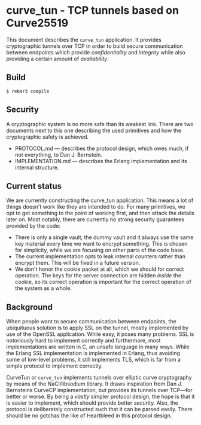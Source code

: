 curve_tun - TCP tunnels based on Curve25519
=====

This document describes the `curve_tun` application. It provides cryptographic tunnels over TCP in order to build secure communication between endpoints which provide *confidentiality* and *integrity* while also providing a certain amount of *availability*.

Build
-----

    $ rebar3 compile

Security
-------------

A cryptographic system is no more safe than its weakest link. There are two documents next to this one describing the used primitives and how the cryptographic safety is achieved. 

* PROTOCOL.md — describes the protocol design, which owes much, if not everything, to Dan J. Bernstein.
* IMPLEMENTATION.md — describes the Erlang implementation and its internal structure.

Current status
------------------

We are currently constructing the curve_tun application. This means a lot of things doesn't work like they are intended to do. For many primitives, we opt to get something to the point of working first, and then attack the details later on. Most notably, there are currently no strong security guarantees provided by the code:

* There is only a single vault, the dummy vault and it always use the same key material every time we want to encrypt something. This is chosen for simplicity, while we are focusing on other parts of the code base.
* The current implementation opts to leak internal counters rather than encrypt them. This will be fixed in a future version.
* We don't honor the cookie packet at all, which we should for correct operation. The keys for the server connection are hidden *inside* the cookie, so its correct operation is important for the correct operation of the system as a whole.

Background
------------------

When people want to secure communication between endpoints, the ubiquituous solution is to apply SSL on the tunnel, mostly implemented by use of the OpenSSL application. While easy, it poses many problems. SSL is notoriously hard to implement correctly and furthermore, most implementations are written in C, an unsafe language in many ways. While the Erlang SSL implementation is implemented in Erlang, thus avoiding some of low-level problems, it still implements TLS, which is far from a simple protocol to implement correctly.

CurveTun or `curve_tun` implements tunnels over elliptic curve cryptography by means of the NaCl/libsodium library. It draws inspiration from Dan J. Bernsteins CurveCP implementation, but provides its tunnels over TCP—for better or worse. By being a *vastly* simpler protocol design, the hope is that it is easier to implement, which should provide better security. Also, the protocol is deliberately constructed such that it can be parsed easily. There should be no gotchas the like of Heartbleed in this protocol design.